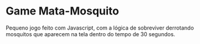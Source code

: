 # Game Mata-Mosquito
 Pequeno jogo feito com Javascript, com a lógica de sobreviver derrotando mosquitos que aparecem na tela dentro do tempo de 30 segundos.
